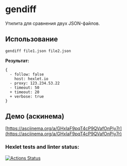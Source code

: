 # gendiff

Утилита для сравнения двух JSON-файлов.

## Использование

```bash
gendiff file1.json file2.json
```

**Результат:**

```text
{
  - follow: false
    host: hexlet.io
  - proxy: 123.234.53.22
  - timeout: 50
  + timeout: 20
  + verbose: true
}
```

## Демо (аскинема)
 
[https://asciinema.org/a/GHxlaF9pqT4cP9QVafOnPiy7r](https://asciinema.org/a/GHxlaF9pqT4cP9QVafOnPiy7r)

### Hexlet tests and linter status:
[![Actions Status](https://github.com/Shangrion/php-project-48/actions/workflows/hexlet-check.yml/badge.svg)](https://github.com/Shangrion/php-project-48/actions)